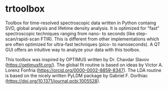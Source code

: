 # trtoolbox
Toolbox for time-resolved spectroscopic data written in Python containg SVD, global analysis and lifetime density analysis. It is optimized for "fast" spectroscopic techniques ranging from nano- to seconds (like step-scan/rapid-scan FTIR). This is different from other implementations which are often optimized for ultra-fast techniques (pico- to nanoseconds). A QT GUI offers an intuitive way to analyze your data with this toolbox.

This toolbox was inspired by OPTIMUS written by Dr. Chavdar Slavov (https://optimusfit.org/). The global fit routine is based on ideas by Victor A. Lorenz Fonfria (https://orcid.org/0000-0002-8859-8347). The LDA routine is based on the nicely written PyLDM package by Gabriel F. Dorlhiac (https://doi.org/10.1371/journal.pcbi.1005528).
